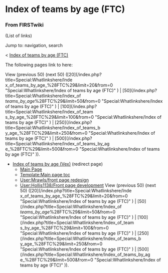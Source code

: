 # Index of teams by age (FTC)

### From FIRSTwiki

(List of links)

Jump to: navigation, search

&lt; [Index of teams by age
(FTC)](/index.php?title=Index_of_teams_by_age_%28FTC%29&redirect=no "Index of
teams by age \(FTC\)" )  

The following pages link to here:

View (previous 50) (next 50) ([20](/index.php?title=Special:Whatlinkshere/Inde
x_of_teams_by_age_%28FTC%29&limit=20&from=0 "Special:Whatlinkshere/Index of
teams by age \(FTC\)" ) | [50](/index.php?title=Special:Whatlinkshere/Index_of
_teams_by_age_%28FTC%29&limit=50&from=0 "Special:Whatlinkshere/Index of teams
by age \(FTC\)" ) | [100](/index.php?title=Special:Whatlinkshere/Index_of_team
s_by_age_%28FTC%29&limit=100&from=0 "Special:Whatlinkshere/Index of teams by
age \(FTC\)" ) | [250](/index.php?title=Special:Whatlinkshere/Index_of_teams_b
y_age_%28FTC%29&limit=250&from=0 "Special:Whatlinkshere/Index of teams by age
\(FTC\)" ) | [500](/index.php?title=Special:Whatlinkshere/Index_of_teams_by_ag
e_%28FTC%29&limit=500&from=0 "Special:Whatlinkshere/Index of teams by age
\(FTC\)" )).

  * [Index of teams by age (Vex)](/index.php?title=Index_of_teams_by_age_%28Vex%29&redirect=no "Index of teams by age \(Vex\)" ) (redirect page) 
    * [Main Page](Main_Page "Main Page" )
    * [Template:Main page toc](Template:Main_page_toc "Template:Main page toc" )
    * [User:Mrawls/front page redesign](User:Mrawls/front_page_redesign "User:Mrawls/front page redesign" )
    * [User:Hollis1138/Front page development](User:Hollis1138/Front_page_development "User:Hollis1138/Front page development" )
View (previous 50) (next 50) ([20](/index.php?title=Special:Whatlinkshere/Inde
x_of_teams_by_age_%28FTC%29&limit=20&from=0 "Special:Whatlinkshere/Index of
teams by age \(FTC\)" ) | [50](/index.php?title=Special:Whatlinkshere/Index_of
_teams_by_age_%28FTC%29&limit=50&from=0 "Special:Whatlinkshere/Index of teams
by age \(FTC\)" ) | [100](/index.php?title=Special:Whatlinkshere/Index_of_team
s_by_age_%28FTC%29&limit=100&from=0 "Special:Whatlinkshere/Index of teams by
age \(FTC\)" ) | [250](/index.php?title=Special:Whatlinkshere/Index_of_teams_b
y_age_%28FTC%29&limit=250&from=0 "Special:Whatlinkshere/Index of teams by age
\(FTC\)" ) | [500](/index.php?title=Special:Whatlinkshere/Index_of_teams_by_ag
e_%28FTC%29&limit=500&from=0 "Special:Whatlinkshere/Index of teams by age
\(FTC\)" )).

